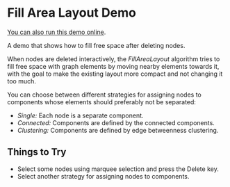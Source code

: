 <!--
 //////////////////////////////////////////////////////////////////////////////
 // @license
 // This demo file is part of yFiles for HTML 2.3.0.3.
 // Use is subject to license terms.
 //
 // Copyright (c) 2000-2020 by yWorks GmbH, Vor dem Kreuzberg 28,
 // 72070 Tuebingen, Germany. All rights reserved.
 //
 //////////////////////////////////////////////////////////////////////////////
-->
# Fill Area Layout Demo

[You can also run this demo online](https://live.yworks.com/demos/layout/fillarealayout/index.html).

A demo that shows how to fill free space after deleting nodes.

When nodes are deleted interactively, the _FillAreaLayout_ algorithm tries to fill free space with graph elements by moving nearby elements towards it, with the goal to make the existing layout more compact and not changing it too much.

You can choose between different strategies for assigning nodes to components whose elements should preferably not be separated:

- _Single:_ Each node is a separate component.
- _Connected:_ Components are defined by the connected components.
- _Clustering:_ Components are defined by edge betweenness clustering.

## Things to Try

- Select some nodes using marquee selection and press the Delete key.
- Select another strategy for assigning nodes to components.
